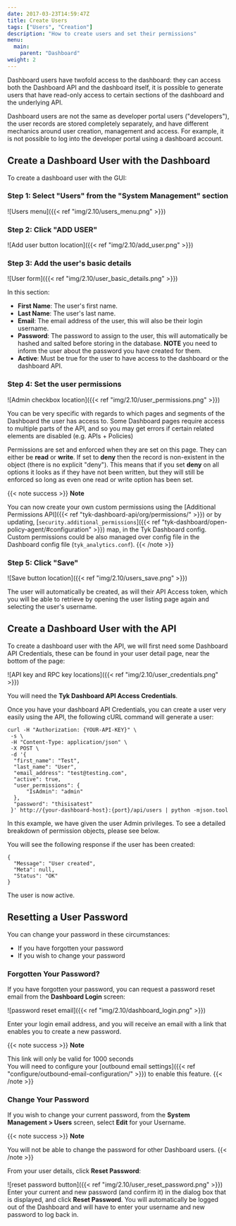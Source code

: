 ```yaml
---
date: 2017-03-23T14:59:47Z
title: Create Users
tags: ["Users", "Creation"]
description: "How to create users and set their permissions" 
menu:
  main:
    parent: "Dashboard"
weight: 2
---
```


Dashboard users have twofold access to the dashboard: they can access both the Dashboard API and the dashboard itself, it is possible to generate users that have read-only access to certain sections of the dashboard and the underlying API.

Dashboard users are not the same as developer portal users ("developers"), the user records are stored completely separately, and have different mechanics around user creation, management and access. For example, it is not possible to log into the developer portal using a dashboard account.

## Create a Dashboard User with the Dashboard

To create a dashboard user with the GUI:

### Step 1: Select "Users" from the "System Management" section

![Users menu]({{< ref "img/2.10/users_menu.png" >}})

### Step 2: Click "ADD USER"

![Add user button location]({{< ref "img/2.10/add_user.png" >}})

### Step 3: Add the user's basic details

![User form]({{< ref "img/2.10/user_basic_details.png" >}})

In this section:

*   **First Name**: The user's first name.
*   **Last Name**: The user's last name.
*   **Email**: The email address of the user, this will also be their login username.
*   **Password**: The password to assign to the user, this will automatically be hashed and salted before storing in the database. **NOTE** you need to inform the user about the password you have created for them.
*   **Active**: Must be true for the user to have access to the dashboard or the dashboard API.

### Step 4: Set the user permissions

![Admin checkbox location]({{< ref "img/2.10/user_permissions.png" >}})

You can be very specific with regards to which pages and segments of the Dashboard the user has access to. Some Dashboard pages require access to multiple parts of the API, and so you may get errors if certain related elements are disabled (e.g. APIs + Policies)

Permissions are set and enforced when they are set on this page. They can either be **read** or **write**. If  set to **deny** then the record is non-existent in the object (there is no explicit "deny"). This means that if you set **deny** on all options it looks as if they have not been written, but they will still be enforced so long as even one read or write option has been set.

{{< note success >}}
**Note**

You can now create your own custom permissions using the [Additional Permissions API]({{< ref "tyk-dashboard-api/org/permissions/" >}}) or by updating, [`security.additional_permissions`]({{< ref "tyk-dashboard/open-policy-agent/#configuration" >}}) map, in the Tyk Dashboard config.
<br/>
Custom permissions could be also managed over config file in the Dashboard config file (`tyk_analytics.conf`).
{{< /note >}}

### Step 5: Click "Save"

![Save button location]({{< ref "img/2.10/users_save.png" >}})

The user will automatically be created, as will their API Access token, which you will be able to retrieve by opening the user listing page again and selecting the user's username.

## Create a Dashboard User with the API

To create a dashboard user with the API, we will first need some Dashboard API Credentials, these can be found in your user detail page, near the bottom of the page:

![API key and RPC key locations]({{< ref "img/2.10/user_credentials.png" >}})

You will need the **Tyk Dashboard API Access Credentials**.

Once you have your dashboard API Credentials, you can create a user very easily using the API, the following cURL command will generate a user:

```{.copyWrapper}
curl -H "Authorization: {YOUR-API-KEY}" \
 -s \
 -H "Content-Type: application/json" \
 -X POST \
 -d '{
  "first_name": "Test",
  "last_name": "User",
  "email_address": "test@testing.com",
  "active": true,
  "user_permissions": {
      "IsAdmin": "admin"
  },
  "password": "thisisatest"
 }' http://{your-dashboard-host}:{port}/api/users | python -mjson.tool
```

In this example, we have given the user Admin privileges. To see a detailed breakdown of permission objects, please see below.

You will see the following response if the user has been created:

```
{
  "Message": "User created",
  "Meta": null,
  "Status": "OK"
}
```

The user is now active.
## Resetting a User Password


You can change your password in these circumstances:

*  If you have forgotten your password
*  If you wish to change your password

### Forgotten Your Password?
If you have forgotten your password, you can request a password reset email from the **Dashboard Login** screen:

![password reset email]({{< ref "img/2.10/dashboard_login.png" >}})

Enter your login email address, and you will receive an email with a link that enables you to create a new password.

{{< note success >}}
**Note**

This link will only be valid for 1000 seconds
<br/>
You will need to configure your [outbound email settings]({{< ref "configure/outbound-email-configuration/" >}}) to enable this feature.
{{< /note >}}


### Change Your Password
If you wish to change your current password, from the **System Management > Users** screen, select **Edit** for your Username.

{{< note success >}}
**Note**

You will not be able to change the password for other Dashboard users.
{{< /note >}}

From your user details, click **Reset Password**:

![reset password button]({{< ref "img/2.10/user_reset_password.png" >}})
Enter your current and new password (and confirm it) in the dialog box that is displayed, and click **Reset Password**.
You will automatically be logged out of the Dashboard and will have to enter your username and new password to log back in.
